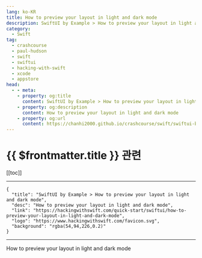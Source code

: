 ```yaml
---
lang: ko-KR
title: How to preview your layout in light and dark mode
description: SwiftUI by Example > How to preview your layout in light and dark mode
category:
  - Swift
tag: 
  - crashcourse
  - paul-hudson
  - swift
  - swiftui
  - hacking-with-swift
  - xcode
  - appstore
head:
  - - meta:
    - property: og:title
      content: SwiftUI by Example > How to preview your layout in light and dark mode
    - property: og:description
      content: How to preview your layout in light and dark mode
    - property: og:url
      content: https://chanhi2000.github.io/crashcourse/swift/swiftui-by-example/23-tooling/how-to-preview-your-layout-in-light-and-dark-mode.html
---
```


# {{ $frontmatter.title }} 관련

[[toc]]

---

```component VPCard
{
  "title": "SwiftUI by Example > How to preview your layout in light and dark mode",
  "desc": "How to preview your layout in light and dark mode",
  "link": "https://hackingwithswift.com/quick-start/swiftui/how-to-preview-your-layout-in-light-and-dark-mode",
  "logo": "https://www.hackingwithswift.com/favicon.svg",
  "background": "rgba(54,94,226,0.2)"
}
```

---

<TagLinks />How to preview your layout in light and dark mode